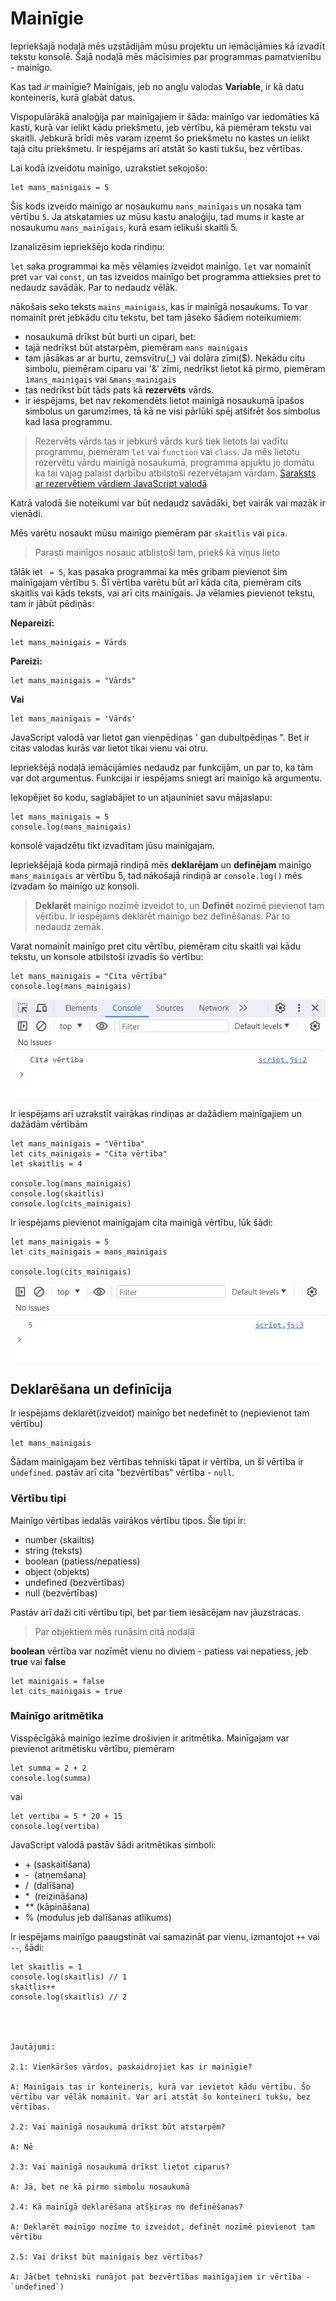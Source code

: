 # Mainīgie

Iepriekšajā nodaļā mēs uzstādijām mūsu projektu un iemācijāmies kā izvadīt tekstu konsolē. Šajā nodaļā mēs mācīsimies par programmas pamatvienību - mainīgo.

Kas tad *ir* mainīgie? Mainīgais, jeb no angļu valodas **Variable**, ir kā datu konteineris, kurā glabāt datus.

Vispopulārākā analoģija par mainīgajiem ir šāda: mainīgo var iedomāties kā kasti, kurā var ielikt kādu priekšmetu, jeb vērtību, kā piemēram tekstu vai skaitli. Jebkurā brīdi mēs varam izņemt šo priekšmetu no kastes un ielikt tajā citu priekšmetu. Ir iespējams arī atstāt šo kasti tukšu, bez vērtības.

Lai kodā izveidotu mainīgo, uzrakstiet sekojošo:

```
let mans_mainigais = 5
```

Šis kods izveido mainīgo ar nosaukumu `mans_mainīgais` un nosaka tam vērtību `5`. Ja atskatamies uz mūsu kastu analoģiju, tad mums ir kaste ar nosaukumu `mans_mainīgais`, kurā esam ielikuši skaitli 5.

Izanalizēsim iepriekšējo koda rindiņu:

`let` saka programmai ka mēs vēlamies izveidot mainīgo. `let` var nomainīt pret `var` vai `const`, un tas izveidos mainīgo bet programma attieksies pret to nedaudz savādāk. Par to nedaudz vēlāk.

nākošais seko teksts `mains_mainigais`, kas ir mainīgā nosaukums. To var nomainīt pret jebkādu citu tekstu, bet tam jāseko šādiem noteikumiem:

 * nosaukumā drīkst būt burti un cipari, bet:
 * tajā nedrīkst būt atstarpēm, piemēram `mans mainigais`
 * tam jāsākas ar ar burtu, zemsvītru(_) vai dolāra zīmi($). Nekādu citu simbolu, piemēram ciparu vai '&' zīmi, nedrīkst lietot kā pirmo, piemēram `1mans_mainigais` vai `&mans_mainigais`
 * tas nedrīkst būt tāds pats kā **rezervēts** vārds.
 * ir iespējams, bet nav rekomendēts lietot mainīgā nosaukumā īpašos simbolus un garumzīmes, tā kā ne visi pārlūki spēj atšifrēt šos simbolus kad lasa programmu.

 > Rezervēts vārds tas ir jebkurš vārds kurš tiek lietots lai vadītu programmu, piemēram `let` vai `function` vai `class`. Ja mēs lietotu rezervētu vārdu mainīgā nosaukumā, programma apjuktu jo domātu ka tai vajag palaist darbību atbilstoši rezervētajam vārdam. [Saraksts ar rezervētiem vārdiem JavaScript valodā](#TODO)

Katrā valodā šie noteikumi var būt nedaudz savādāki, bet vairāk vai mazāk ir vienādi.

Mēs varētu nosaukt mūsu mainīgo piemēram par `skaitlis` vai `pica`.

> Parasti mainīgos nosauc atblistoši tam, priekš kā viņus lieto

tālāk iet ` = 5`, kas pasaka programmai ka mēs gribam pievienot šim mainīgajam vērtību `5`. Šī vērtība varētu būt arī kāda cita, piemēram cits skaitlis vai kāds teksts, vai arī cits mainīgais. Ja vēlamies pievienot tekstu, tam ir jābūt pēdiņās:

**Nepareizi:**
```
let mans_mainigais = Vārds
```

**Pareizi:**
```
let mans_mainigais = "Vārds"
```
**Vai**
```
let mans_mainigais = 'Vārds'
```

JavaScript valodā var lietot gan vienpēdiņas ' gan dubultpēdiņas ". Bet ir citas valodas kurās var lietot tikai vienu vai otru.

Iepriekšējā nodaļā iemācijāmies nedaudz par funkcijām, un par to, ka tām var dot argumentus. Funkcijai ir iespējams sniegt arī mainīgo kā argumentu.

Iekopējiet šo kodu, saglabājiet to un atjauniniet savu mājaslapu:

```
let mans_mainigais = 5
console.log(mans_mainigais)
```

konsolē vajadzētu tikt izvadītam jūsu mainīgajam.

Iepriekšējajā koda pirmajā rindiņā mēs **deklarējam** un **definējam** mainīgo `mans_mainigais` ar vērtību 5, tad nākošajā rindiņā ar `console.log()` mēs izvadam šo mainīgo uz konsoli.

> **Deklarēt** mainīgo nozīmē izveidot to, un **Definēt** nozīmē pievienot tam vērtību. Ir iespējams deklarēt mainīgo bez definēšanas. Par to nedaudz zemāk.

Varat nomainīt mainīgo pret citu vērtību, piemēram citu skaitli vai kādu tekstu, un konsole atbilstoši izvadīs šo  vērtību:

```
let mans_mainigais = "Cita vērtība"
console.log(mans_mainigais)
```

![](./images/mainigie/mainigie_1.PNG)

Ir iespējams arī uzrakstīt vairākas rindiņas ar dažādiem mainīgajiem un dažādām vērtībām

```
let mans_mainigais = "Vērtība"
let cits_mainigais = "Cita vērtība"
let skaitlis = 4

console.log(mans_mainigais)
console.log(skaitlis)
console.log(cits_mainigais)
```

Ir iespējams pievienot mainīgajam cita mainigā vērtību, lūk šādi:

```
let mans_mainigais = 5
let cits_mainigais = mans_mainigais

console.log(cits_mainigais)
```

![](./images/mainigie/mainigie_2.PNG)

## Deklarēšana un definīcija

Ir iespējams deklarēt(izveidot) mainīgo bet nedefinēt to (nepievienot tam vērtību)

```
let mans_mainigais
```

Šādam mainīgajam bez vērtības tehniski tāpat ir vērtība, un šī vērtība ir `undefined`. pastāv arī cita "bezvērtības" vērtība - `null`.

### Vērtību tipi

Mainīgo vērtības iedalās vairākos vērtību tipos. Šie tipi ir:

 * number (skailtis)
 * string (teksts)
 * boolean (patiess/nepatiess)
 * object (objekts)
 * undefined (bezvērtības)
 * null (bezvērtības)

Pastāv arī daži citi vērtību tipi, bet par tiem iesācējam nav jāuzstracas.

> Par objektiem mēs runāsim citā nodaļā

**boolean** vērtība var nozīmēt vienu no diviem - patiess vai nepatiess, jeb **true** vai **false**

```
let mainigais = false
let cits_mainigais = true
```

### Mainīgo aritmētika

Visspēcīgākā mainīgo iezīme drošivien ir aritmētika. Mainīgajam var pievienot aritmētisku vērtību, piemēram

```
let summa = 2 + 2
console.log(summa)
```

vai

```
let vertiba = 5 * 20 + 15
console.log(vertiba)
```

JavaScript valodā pastāv šādi aritmētikas simboli:

 * \+ (saskaitīšana)
 * \-  &nbsp;(atņemšana)
 * /  &nbsp;(dalīšana)
 * \* &nbsp;(reizināšana)
 * \** (kāpināšana)
 * % (modulus jeb dalīšanas atlikums)

Ir iespējams mainīgo paaugstināt vai samazināt par vienu, izmantojot `++` vai `--`, šādi:

```
let skaitlis = 1
console.log(skaitlis) // 1
skaitlis++
console.log(skaitlis) // 2 




Jautājumi:

2.1: Vienkāršos vārdos, paskaidrojiet kas ir mainīgie?

A: Mainīgais tas ir konteineris, kurā var ievietot kādu vērtību. Šo vērtību var vēlāk nomainīt. Var arī atstāt šo konteineri tukšu, bez vērtības.

2.2: Vai mainīgā nosaukumā drīkst būt atstarpēm?

A: Nē

2.3: Vai mainīgā nosaukumā drīkst lietot ciparus?

A: Jā, bet ne kā pirmo simbolu nosaukumā

2.4: Kā mainīgā deklarēšana atšķiras no definēšanas?

A: Deklarēt mainīgo nozīme to izveidot, definēt nozīmē pievienot tam vērtību

2.5: Vai drīkst būt mainīgais bez vērtības?

A: Jā(bet tehniski runājot pat bezvērtības mainīgajiem ir vērtība - `undefined`)